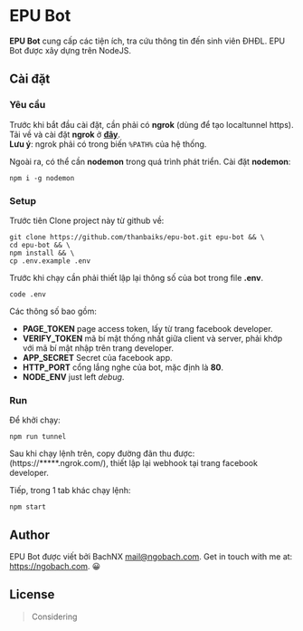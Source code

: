 EPU Bot
====

**EPU Bot** cung cấp các tiện ích, tra cứu thông tin đến sinh viên ĐHĐL. EPU Bot được xây dựng trên NodeJS.

Cài đặt
----

### Yêu cầu

Trước khi bắt đầu cài đặt, cần phải có **ngrok** (dùng để tạo localtunnel https). Tải về và cài đặt **ngrok** ở [**đây**](https://ngrok.com/download).  
**Lưu ý**: ngrok phải có trong biến `%PATH%` của hệ thống.

Ngoài ra, có thể cần **nodemon** trong quá trình phát triển. Cài đặt **nodemon**:

```shell
npm i -g nodemon
```

### Setup

Trước tiên Clone project này từ github về:

```shell
git clone https://github.com/thanbaiks/epu-bot.git epu-bot && \
cd epu-bot && \
npm install && \
cp .env.example .env
```

Trước khi chạy cần phải thiết lập lại thông số của bot trong file **.env**.

```
code .env
```

Các thông số bao gồm:

* **PAGE_TOKEN** page access token, lấy từ trang facebook developer.
* **VERIFY_TOKEN** mã bí mật thống nhất giữa client và server, phải khớp với mã bí mật nhập trên trang developer.
* **APP_SECRET** Secret của facebook app.
* **HTTP_PORT** cổng lắng nghe của bot, mặc định là **80**.
* **NODE_ENV** just left *debug*.

### Run

Để khởi chạy: 

```
npm run tunnel
```

Sau khi chạy lệnh trên, copy đường đãn thu được: (https://*****.ngrok.com/), thiết lập lại webhook tại trang facebook developer.

Tiếp, trong 1 tab khác chạy lệnh:

```shell
npm start
```

Author
----

EPU Bot được viết bởi BachNX <mail@ngobach.com>. Get in touch with me at: <https://ngobach.com>. :grinning:

License
----

> Considering